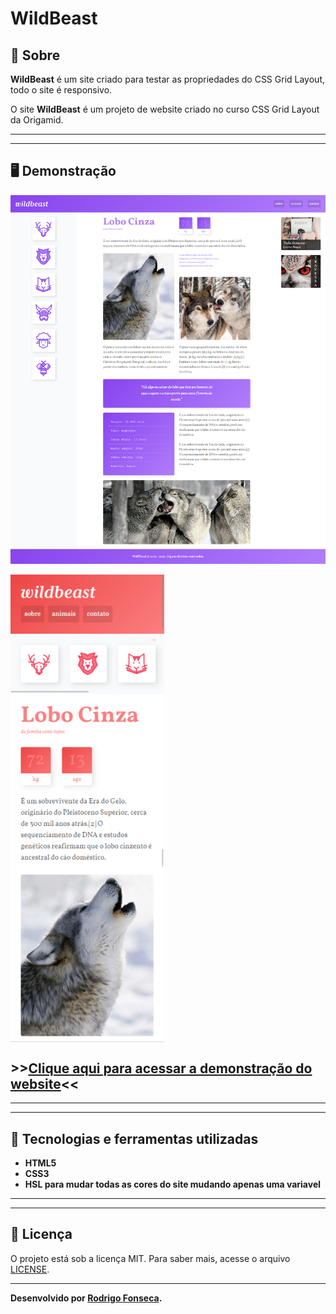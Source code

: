 # WildBeast



## 📝 Sobre

**WildBeast** é um site criado para testar as propriedades do CSS Grid Layout, todo o site é responsivo.
  
O site **WildBeast** é um projeto de website criado no curso CSS Grid Layout da Origamid.

---------
---------


## 🖥️ Demonstração
[![WildBeast](demo-wildbeast.png "Clique para acessar o projeto")](https://rodrigofonsecag.github.io/WildBeast/ "Clique para acessar o projeto")  

<img align="center" src="demo-reponsive.png">

## >>**[Clique aqui para acessar a demonstração do website](https://rodrigofonsecag.github.io/WildBeast/)**<<


----------
----------



## 🚀 Tecnologias e ferramentas utilizadas

- **HTML5**
- **CSS3**
- **HSL para mudar todas as cores do site mudando apenas uma variavel**

----
----

## 📝 Licença

O projeto está sob a licença MIT. Para saber mais, acesse o arquivo [LICENSE](https://github.com/RodrigoFonsecaG/bikcraft/blob/main/LICENSE).

---

**Desenvolvido por [Rodrigo Fonseca](https://github.com/RodrigoFonsecaG/).**
